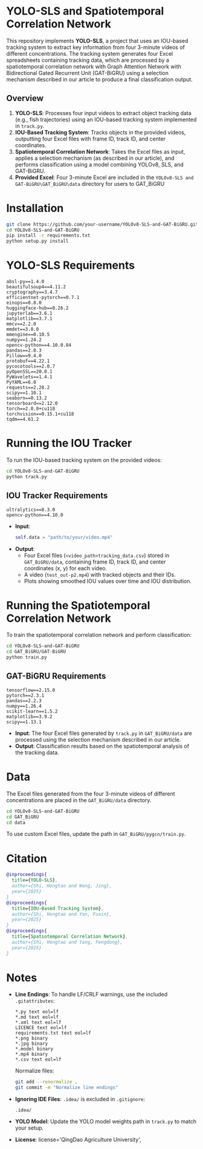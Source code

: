 # YOLO-SLS and Spatiotemporal Correlation Network

This repository implements **YOLO-SLS**, a project that uses an IOU-based tracking system to extract key information from four 3-minute videos of different concentrations. The tracking system generates four Excel spreadsheets containing tracking data, which are processed by a spatiotemporal correlation network with Graph Attention Network with Bidirectional Gated Recurrent Unit (GAT-BiGRU) using a selection mechanism described in our article to produce a final classification output. 

## Overview

1. **YOLO-SLS**: Processes four input videos to extract object tracking data (e.g., fish trajectories) using an IOU-based tracking system implemented in `track.py`.
2. **IOU-Based Tracking System**: Tracks objects in the provided videos, outputting four Excel files with frame ID, track ID, and center coordinates.
3. **Spatiotemporal Correlation Network**: Takes the Excel files as input, applies a selection mechanism (as described in our article), and performs classification using a model combining YOLOv8, SLS, and GAT-BiGRU.
4. **Provided Excel**: Four 3-minute Excel are included in the `YOLOv8-SLS and GAT-BiGRU\GAT_BiGRU\data` directory for users to GAT_BiGRU

# Installation

```bash
git clone https://github.com/your-username/YOLOv8-SLS-and-GAT-BiGRU.git
cd YOLOv8-SLS-and-GAT-BiGRU
pip install -r requirements.txt
python setup.py install
```

# YOLO-SLS Requirements

```text
absl-py==1.4.0
beautifulsoup4==4.11.2
cryptography==3.4.7
efficientnet-pytorch==0.7.1
einops==0.8.0
huggingface-hub==0.26.2
jupyterlab==3.6.1
matplotlib==3.7.1
mmcv==2.2.0
mmdet==3.0.0
mmengine==0.10.5
numpy==1.24.2
opencv-python==4.10.0.84
pandas==2.0.3
Pillow==9.4.0
protobuf==4.22.1
pycocotools==2.0.7
pyOpenSSL==20.0.1
PyWavelets==1.4.1
PyYAML==6.0
requests==2.28.2
scipy==1.10.1
seaborn==0.13.2
tensorboard==2.12.0
torch==2.0.0+cu118
torchvision==0.15.1+cu118
tqdm==4.61.2
```

# Running the IOU Tracker

To run the IOU-based tracking system on the provided videos:

```bash
cd YOLOv8-SLS-and-GAT-BiGRU
python track.py
```

## IOU Tracker Requirements

```text
ultralytics==8.3.0
opencv-python==4.10.0
```

- **Input**: 
  ```python
  self.data = "path/to/your/video.mp4"
  ```
- **Output**:
  - Four Excel files (`<video_path>tracking_data.csv`) stored in `GAT_BiGRU/data`, containing frame ID, track ID, and center coordinates (x, y) for each video.
  - A video (`test_out-p2.mp4`) with tracked objects and their IDs.
  - Plots showing smoothed IOU values over time and IOU distribution.

# Running the Spatiotemporal Correlation Network

To train the spatiotemporal correlation network and perform classification:

```bash
cd YOLOv8-SLS-and-GAT-BiGRU
cd GAT_BiGRU/GAT-BiGRU
python train.py
```

## GAT-BiGRU Requirements

```text
tensorflow==2.15.0
pytorch==2.3.1
pandas==2.2.3
numpy==1.26.4
scikit-learn==1.5.2
matplotlib==3.9.2
scipy==1.13.1
```

- **Input**: The four Excel files generated by `track.py` in `GAT_BiGRU/data` are processed using the selection mechanism described in our article.
- **Output**: Classification results based on the spatiotemporal analysis of the tracking data.

# Data

The Excel files generated from the four 3-minute videos of different concentrations are placed in the `GAT_BiGRU/data` directory.

```bash
cd YOLOv8-SLS-and-GAT-BiGRU
cd GAT_BiGRU
cd data
```

To use custom Excel files, update the path in `GAT_BiGRU/pygcn/train.py`.

# Citation

```bibtex
@inproceedings{
  title={YOLO-SLS},
  author={Shi, Hongtao and Wang, Jing},
  year={2025}
}
@inproceedings{
  title={IOU-Based Tracking System},
  author={Shi, Hongtao and Yan, Fuxin},
  year={2025}
}
@inproceedings{
  title={Spatiotemporal Correlation Network},
  author={Shi, Hongtao and Yang, Fengdong},
  year={2025}
}
```

# Notes

- **Line Endings**: To handle LF/CRLF warnings, use the included `.gitattributes`:
  ```text
  *.py text eol=lf
  *.md text eol=lf
  *.xml text eol=lf
  LICENCE text eol=lf
  requirements.txt text eol=lf
  *.png binary
  *.jpg binary
  *.model binary
  *.mp4 binary
  *.csv text eol=lf
  ```
  Normalize files:
  ```bash
  git add --renormalize .
  git commit -m "Normalize line endings"
  ```

- **Ignoring IDE Files**: `.idea/` is excluded in `.gitignore`:
  ```text
  .idea/
  ```

- **YOLO Model**: Update the YOLO model weights path in `track.py` to match your setup.
- **License**: license='QingDao Agriculture University',
